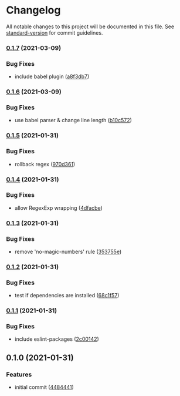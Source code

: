 # Changelog

All notable changes to this project will be documented in this file. See [standard-version](https://github.com/conventional-changelog/standard-version) for commit guidelines.

### [0.1.7](https://github.com/kwangure/eslint-config-svelte/compare/v0.1.6...v0.1.7) (2021-03-09)


### Bug Fixes

* include babel plugin ([a8f3db7](https://github.com/kwangure/eslint-config-svelte/commit/a8f3db724aa4d9f488a12fc5cc55bda7ddcf1fc9))

### [0.1.6](https://github.com/kwangure/eslint-config-svelte/compare/v0.1.5...v0.1.6) (2021-03-09)


### Bug Fixes

* use babel parser & change line length ([b10c572](https://github.com/kwangure/eslint-config-svelte/commit/b10c57245ecf4a2ce0f318903dea438506036ee3))

### [0.1.5](https://github.com/kwangure/eslint-config-svelte/compare/v0.1.4...v0.1.5) (2021-01-31)


### Bug Fixes

* rollback regex ([970d361](https://github.com/kwangure/eslint-config-svelte/commit/970d361a0e59089466173a63fd51a97009a450d7))

### [0.1.4](https://github.com/kwangure/eslint-config-svelte/compare/v0.1.3...v0.1.4) (2021-01-31)


### Bug Fixes

* allow RegexExp wrapping ([4dfacbe](https://github.com/kwangure/eslint-config-svelte/commit/4dfacbe02a99ba8f2fda9973361a4ca476e5f4a9))

### [0.1.3](https://github.com/kwangure/eslint-config-svelte/compare/v0.1.2...v0.1.3) (2021-01-31)


### Bug Fixes

* remove 'no-magic-numbers' rule ([353755e](https://github.com/kwangure/eslint-config-svelte/commit/353755e921077fcca159bea4b7be3340e7cb5acc))

### [0.1.2](https://github.com/kwangure/eslint-config-svelte/compare/v0.1.1...v0.1.2) (2021-01-31)


### Bug Fixes

* test if dependencies are installed ([68c1f57](https://github.com/kwangure/eslint-config-svelte/commit/68c1f5799540ec1942e6d762cc6f6c448231ad5c))

### [0.1.1](https://github.com/kwangure/eslint-config-svelte/compare/v0.1.0...v0.1.1) (2021-01-31)


### Bug Fixes

* include eslint-packages ([2c00142](https://github.com/kwangure/eslint-config-svelte/commit/2c0014248bde384684e5659c4a615b796dcdeffb))

## 0.1.0 (2021-01-31)


### Features

* initial commit ([4484441](https://github.com/kwangure/eslint-config-svelte/commit/44844415b1a530f39ccac6db1d20f8636dfb716c))

